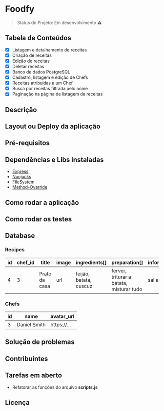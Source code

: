 # Foodfy

> Status do Projeto: Em desenvolvimento :warning:

## Tabela de Conteúdos

- [X] Listagem e detalhamento de receitas
- [X] Criação de receitas
- [X] Edição de receitas
- [X] Deletar receitas
- [X] Banco de dados PostgreSQL
- [X] Cadastro, listagem e edição de Chefs
- [X] Receitas atribuídas a um Chef
- [X] Busca por receitas filtrada pelo nome
- [X] Paginação na página de listagem de receitas

## Descrição

## Layout ou Deploy da aplicação

## Pré-requisitos

## Dependências e Libs instaladas

* [Express](https://expressjs.com/)
* [Nunjucks](https://mozilla.github.io/nunjucks/)
* [FileSystem](https://nodejs.org/api/fs.html#fs_file_system)
* [Method-Override](http://expressjs.com/en/resources/middleware/method-override.html)

## Como rodar a aplicação

## Como rodar os testes

## Database

### Recipes
| id | chef_id      | title         | image | ingredients[]          | preparation[]                            | information |
| -- | ------------ | ------------- | ----- | ---------------------- | ---------------------------------------- | ----------- |
| 4  | 3            | Prato da casa | url   | feijão, batata, cuscuz | ferver, triturar a batata, misturar tudo | sal a gosto |

### Chefs
| id | name         | avatar_url  |
| -- | ------------ | ----------- |
| 3  | Daniel Smith | https://... |

## Solução de problemas

## Contribuintes

## Tarefas em aberto
* Refatorar as funções do arquivo **scripts.js**

## Licença
